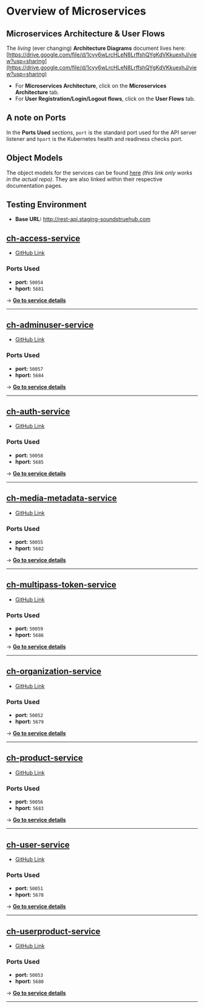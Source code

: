 # Overview of Microservices

## Microservices Architecture & User Flows

The _living_ (ever changing) **Architecture Diagrams** document lives here: [https://drive.google.com/file/d/1cyy6wLrcHLeN8LrffshQYgKdVKkuexhJ/view?usp=sharing](https://drive.google.com/file/d/1cyy6wLrcHLeN8LrffshQYgKdVKkuexhJ/view?usp=sharing)

- For **Microservices Architecture**, click on the **Microservices Architecture** tab.
- For **User Registration/Login/Logout flows**, click on the **User Flows** tab.

## A note on Ports

In the **Ports Used** sections, `port` is the standard port used for the API server listener and `hport` is the Kubernetes health and readiness checks port.

## Object Models

The object models for the services can be found [here](ObjectModels/) _(this link only works in the actual repo)_. They are also linked within their respective documentation pages.

## Testing Environment

- **Base URL:** http://rest-api.staging-soundstruehub.com

## [ch-access-service](ch-access-service.md)
- [GitHub Link](https://github.com/stdev/ch-access-service)

### Ports Used
- **port:** `50054`
- **hport:** `5681`

→ [**Go to service details**](ch-access-service.md)

---

## [ch-adminuser-service](ch-adminuser-service.md)
- [GitHub Link](https://github.com/stdev/ch-adminuser-service)

### Ports Used
- **port:** `50057`
- **hport:** `5684`

→ [**Go to service details**](ch-adminuser-service.md)

---

## [ch-auth-service](ch-auth-service.md)
- [GitHub Link](https://github.com/stdev/ch-auth-service)

### Ports Used
- **port:** `50058`
- **hport:** `5685`

→ [**Go to service details**](ch-auth-service.md)

---

## [ch-media-metadata-service](ch-media-metadata-service.md)
- [GitHub Link](https://github.com/stdev/ch-media-metadata-service)

### Ports Used
- **port:** `50055`
- **hport:** `5682`

→ [**Go to service details**](ch-media-metadata-service.md)

---

## [ch-multipass-token-service](ch-multipass-token-service.md)
- [GitHub Link](https://github.com/stdev/ch-multipass-token-service)

### Ports Used
- **port:** `50059`
- **hport:** `5686`

→ [**Go to service details**](ch-media-metadata-service.md)

---

## [ch-organization-service](ch-organization-service.md)
- [GitHub Link](https://github.com/stdev/ch-organization-service)

### Ports Used
- **port:** `50052`
- **hport:** `5679`

→ [**Go to service details**](ch-organization-service.md)

---

## [ch-product-service](ch-product-service.md)
- [GitHub Link](https://github.com/stdev/ch-product-service)

### Ports Used
- **port:** `50056`
- **hport:** `5683`

→ [**Go to service details**](ch-product-service.md)

---

## [ch-user-service](ch-user-service.md)
- [GitHub Link](https://github.com/stdev/ch-user-service)

### Ports Used
- **port:** `50051`
- **hport:** `5678`

→ [**Go to service details**](ch-user-service.md)

---

## [ch-userproduct-service](ch-userproduct-service.md)
- [GitHub Link](https://github.com/stdev/ch-userproduct-service)

### Ports Used
- **port:** `50053`
- **hport:** `5680`

→ [**Go to service details**](ch-userproduct-service.md)

---
